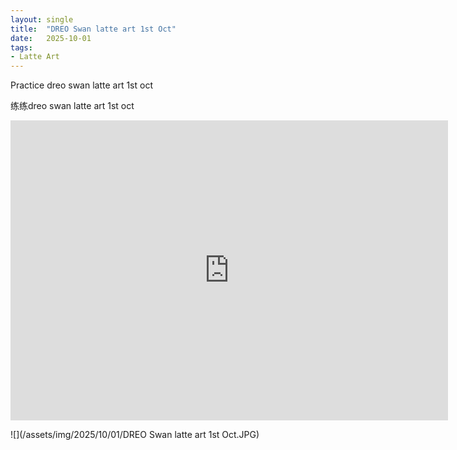 ```yaml
---
layout: single
title:  "DREO Swan latte art 1st Oct"
date:   2025-10-01
tags:
- Latte Art
---
```


Practice dreo swan latte art 1st oct

练练dreo swan latte art 1st oct

<div class="embed-container">
  <iframe
      src="https://www.youtube.com/embed/PYcWUQMg-K4"
      width="700"
      height="480"
      frameborder="0"
      allowfullscreen="true">
  </iframe>
</div>

![](/assets/img/2025/10/01/DREO Swan latte art 1st Oct.JPG)
